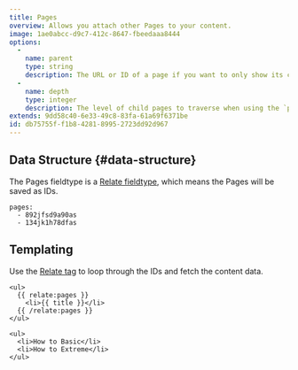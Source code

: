```yaml
---
title: Pages
overview: Allows you attach other Pages to your content.
image: 1ae0abcc-d9c7-412c-8647-fbeedaaa8444
options:
  -
    name: parent
    type: string
    description: The URL or ID of a page if you want to only show its children.
  -
    name: depth
    type: integer
    description: The level of child pages to traverse when using the `parent` option.
extends: 9dd58c40-6e33-49c8-83fa-61a69f6371be
id: db75755f-f1b8-4281-8995-2723dd92d967
---
```

## Data Structure {#data-structure}

The Pages fieldtype is a [Relate fieldtype](/reference/fieldtypes/relate), which means the Pages will be saved as IDs.

``` .language-yaml
pages:
  - 892jfsd9a90as
  - 134jk1h78dfas
```

## Templating

Use the [Relate tag](/reference/tags/relate) to loop through the IDs and fetch the content data.

```
<ul>
  {{ relate:pages }}
    <li>{{ title }}</li>
  {{ /relate:pages }}
</ul>
```

``` .language-output
<ul>
  <li>How to Basic</li>
  <li>How to Extreme</li>
</ul>
```
